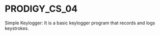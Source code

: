 # PRODIGY_CS_04
Simple Keylogger: It is a basic keylogger program that records and logs keystrokes.
